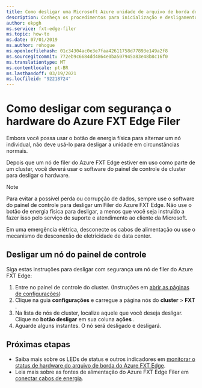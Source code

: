 ```yaml
---
title: Como desligar uma Microsoft Azure unidade de arquivo de borda do FXT
description: Conheça os procedimentos para inicialização e desligamento seguro de um nó de filer do Azure FXT Edge usando o software do painel de controle do cluster.
author: ekpgh
ms.service: fxt-edge-filer
ms.topic: how-to
ms.date: 07/01/2019
ms.author: rohogue
ms.openlocfilehash: 01c34304ac0e3e7faa42611758d77893e149a2f8
ms.sourcegitcommit: 772eb9c6684dd4864e0ba507945a83e48b8c16f0
ms.translationtype: MT
ms.contentlocale: pt-BR
ms.lasthandoff: 03/19/2021
ms.locfileid: "92218724"
---
```

# <a name="how-to-safely-power-off-azure-fxt-edge-filer-hardware"></a>Como desligar com segurança o hardware do Azure FXT Edge Filer

Embora você possa usar o botão de energia física para alternar um nó individual, não deve usá-lo para desligar a unidade em circunstâncias normais.

Depois que um nó de filer do Azure FXT Edge estiver em uso como parte de um cluster, você deverá usar o software do painel de controle de cluster para desligar o hardware.

> [!NOTE]
> Para evitar a possível perda ou corrupção de dados, sempre use o software do painel de controle para desligar um Filer do Azure FXT Edge. Não use o botão de energia física para desligar, a menos que você seja instruído a fazer isso pelo serviço de suporte e atendimento ao cliente da Microsoft.
>
> Em uma emergência elétrica, desconecte os cabos de alimentação ou use o mecanismo de desconexão de eletricidade de data center.

## <a name="shut-down-a-node-from-the-control-panel"></a>Desligar um nó do painel de controle

Siga estas instruções para desligar com segurança um nó de filer do Azure FXT Edge:

1. Entre no painel de controle do cluster. (Instruções em [abrir as páginas de configurações](fxt-cluster-create.md#open-the-settings-pages))
1. Clique na guia **configurações** e carregue a página nós do **cluster**  >  **FXT** .
1. Na lista de nós de cluster, localize aquele que você deseja desligar. Clique no **botão desligar** em sua coluna **ações** .
1. Aguarde alguns instantes. O nó será desligado e desligará.

## <a name="next-steps"></a>Próximas etapas

* Saiba mais sobre os LEDs de status e outros indicadores em [monitorar o status de hardware do arquivo de borda do Azure FXT Edge](fxt-monitor.md).
* Leia mais sobre as fontes de alimentação do Azure FXT Edge Filer em [conectar cabos de energia](fxt-network-power.md#connect-power-cables).
